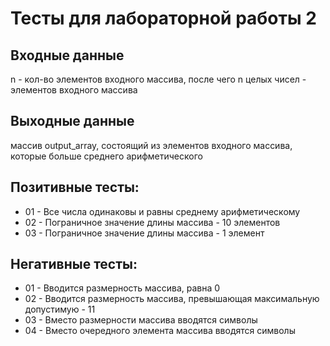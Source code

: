 # Тесты для лабораторной работы 2
## Входные данные
n - кол-во элементов входного массива, после чего n целых чисел - элементов входного массива
## Выходные данные
массив output_array, состоящий из элементов входного массива, которые больше среднего арифметического
## Позитивные тесты:
- 01 - Все числа одинаковы и равны среднему арифметическому
- 02 - Пограничное значение длины массива - 10 элементов
- 03 - Пограничное значение длины массива - 1 элемент
## Негативные тесты:
- 01 - Вводится размерность массива, равна 0 
- 02 - Вводится размерность массива, превышающая максимальную допустимую - 11
- 03 - Вместо размерности массива вводятся символы
- 04 - Вместо очередного элемента массива вводятся символы